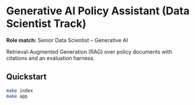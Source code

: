 # Generative AI Policy Assistant (Data Scientist Track)

**Role match:** Senior Data Scientist – Generative AI

Retrieval-Augmented Generation (RAG) over policy documents with citations and an evaluation harness.

## Quickstart
```bash
make index
make app
```